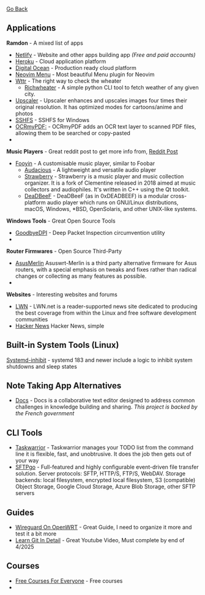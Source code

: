 [Go Back](https://rmelendez.net)

## Applications

**Ramdon** - A mixed list of apps
- [Netlify](https://www.netlify.com/) - Website and other apps building app *(Free and paid accounts)*
- [Heroku](https://www.heroku.com/) - Cloud application platform
- [Digital Ocean](https://www.digitalocean.com/) - Production ready cloud platform
- [Neovim Menu](https://www.reddit.com/r/neovim/comments/1fwrt8g/menu_most_beautiful_menu_plugin_for_neovim/) - Most beautiful Menu plugin for Neovim
- [Wttr](https://github.com/chubin/wttr.in) - The right way to check the wheater
	- [Richwheater](https://github.com/Rizen54/richweather) - A simple python CLI tool to fetch weather of any given city. 
- [Upscaler](https://flathub.org/apps/io.gitlab.theevilskeleton.Upscaler) - Upscaler enhances and upscales images four times their original resolution. It has optimized modes for cartoons/anime and photos
- [SSHFS](https://github.com/winfsp/sshfs-win) - SSHFS for Windows
- [OCRmyPDF:](https://github.com/ocrmypdf/OCRmyPDF) - OCRmyPDF adds an OCR text layer to scanned PDF files, allowing them to be searched or copy-pasted
- 

**Music Players** - Great reddit post to get more info from, [Reddit Post](https://www.reddit.com/r/archlinux/comments/1fsx2nh/whats_the_best_music_player/)
- [Fooyin](https://github.com/fooyin/fooyin) - A customisable music player, similar to Foobar
	- [Audacious](https://github.com/audacious-media-player/audacious) - A lightweight and versatile audio player
	- [Strawberry](https://github.com/strawberrymusicplayer/strawberry) - Strawberry is a music player and music collection organizer. It is a fork of Clementine released in 2018 aimed at music collectors and audiophiles. It's written in C++ using the Qt toolkit.
	- [DeaDBeeF](https://deadbeef.sourceforge.io/) - DeaDBeeF (as in 0xDEADBEEF) is a modular cross-platform audio player which runs on GNU/Linux distributions, macOS, Windows, *BSD, OpenSolaris, and other UNIX-like systems. 

**Windows Tools** - Great Open Source Tools
- [GoodbyeDPI](https://github.com/ValdikSS/GoodbyeDPI) - Deep Packet Inspection circumvention utility
- 

**Router Firmwares** - Open Source Third-Party
- [AsusMerlin](https://www.asuswrt-merlin.net/) Asuswrt-Merlin is a third party alternative firmware for Asus routers, with a special emphasis on tweaks and fixes rather than radical changes or collecting as many features as possible.
- 
**Websites** - Interesting websites and forums
- [LWN](https://lwn.net/) - LWN.net is a reader-supported news site dedicated to producing the best coverage from within the Linux and free software development communities
- [Hacker News](https://news.ycombinator.com/news) Hacker News, simple

## Built-in System Tools (Linux)

[Systemd-inhibit](https://systemd.io/INHIBITOR_LOCKS/) -  systemd 183 and newer include a logic to inhibit system shutdowns and sleep states

## Note Taking App Alternatives
- [Docs](https://github.com/suitenumerique/docs) - Docs is a collaborative text editor designed to address common challenges in knowledge building and sharing. *This project is backed by the French government*

## CLI Tools
- [Taskwarrior](https://taskwarrior.org/) - Taskwarrior manages your TODO list from the command line it is flexible, fast, and unobtrusive. It does the job then gets out of your way
- [SFTPgo](https://github.com/drakkan/sftpgo) - Full-featured and highly configurable event-driven file transfer solution. Server protocols: SFTP, HTTP/S, FTP/S, WebDAV. Storage backends: local filesystem, encrypted local filesystem, S3 (compatible) Object Storage, Google Cloud Storage, Azure Blob Storage, other SFTP servers

## Guides
- [Wireguard On OpenWRT](https://dariusz.wieckiewicz.org/en/installing-vpn-server-on-router-openwrt-wireguard/) - Great Guide, I need to organize it more and test it a bit more
- [Learn Git In Detail](https://www.freecodecamp.org/news/learn-git-in-detail-to-manage-your-code/) - Great Youtube Video, Must complete by end of 4/2025

## Courses
- [Free Courses For Everyone](https://github.com/MasterBrian99/Free-Courses-For-Everyone?tab=readme-ov-file) - Free courses
- 